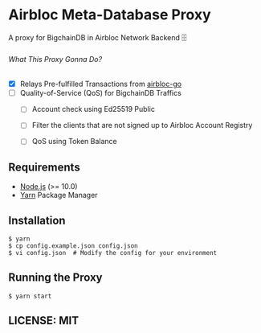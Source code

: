 # Airbloc Meta-Database Proxy
A proxy for BigchainDB in Airbloc Network Backend 🗄


###### What This Proxy Gonna Do?

 - [x] Relays Pre-fulfilled Transactions from [airbloc-go](https://github.com/airbloc/airbloc-go)
 - [ ] Quality-of-Service (QoS) for BigchainDB Traffics
     - [ ] Account check using Ed25519 Public
     - [ ] Filter the clients that are not signed up to Airbloc Account Registry
     - [ ] QoS using Token Balance
  

## Requirements

* [Node.js](https://nodejs.org) (>= 10.0)
* [Yarn](https://yarnpkg.com/) Package Manager

## Installation

```
$ yarn
$ cp config.example.json config.json
$ vi config.json  # Modify the config for your environment
```

## Running the Proxy

```
$ yarn start
```

## LICENSE: MIT
